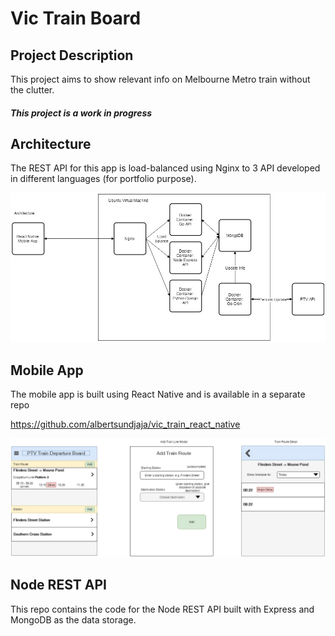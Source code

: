 # Vic Train Board

## Project Description

This project aims to show relevant info on Melbourne Metro train without the clutter.

##### This project is a work in progress

## Architecture

The REST API for this app is load-balanced using Nginx to 3 API developed in different languages (for portfolio purpose).

![architecture](assets/architecture.jpg)


## Mobile App

The mobile app is built using React Native and is available in a separate repo

https://github.com/albertsundjaja/vic_train_react_native

![mobile_app_wireframe](assets/mobile_app_wireframe.jpg)

## Node REST API

This repo contains the code for the Node REST API built with Express and MongoDB as the data storage.
